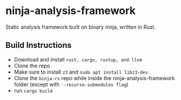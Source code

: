 # ninja-analysis-framework

Static analysis framework built on binary ninja, written in Rust. 

## Build Instructions

- Download and install `rust, cargo, rustup, and llvm`
- Clone the repo
- Make sure to install `z3` and `sudo apt install libz3-dev`
- Clone the `binja-rs` repo while inside the ninja-analysis-framework folder (except with `--recurse-submodules flag`)
- run `cargo build`

